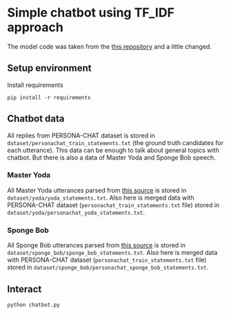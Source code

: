 # Simple chatbot using TF_IDF approach
The model code was taken from the [this repository](https://github.com/parulnith/Building-a-Simple-Chatbot-in-Python-using-NLTK) and a little changed.


## Setup environment

Install requirements
```
pip install -r requirements
```

## Chatbot data
All replies from PERSONA-CHAT dataset is stored in `dataset/personachat_train_statements.txt` (the ground truth candidates for each utterance). This data can be enough to talk about general topics with chatbot. But there is also a data of Master Yoda and Sponge Bob speech.  

### Master Yoda
All Master Yoda utterances parsed from [this source](https://www.kaggle.com/datasets/stefanocoretta/yoda-speech-corpus) is stored in `dataset/yoda/yoda_statements.txt`. Also here is merged data with PERSONA-CHAT dataset (`personachat_train_statements.txt` file) stored in `dataset/yoda/personachat_yoda_statements.txt`.

### Sponge Bob
All Sponge Bob utterances parsed from [this source](https://www.kaggle.com/datasets/mikhailgaerlan/spongebob-squarepants-completed-transcripts) is stored in `dataset/sponge_bob/sponge_bob_statements.txt`. Also here is merged data with PERSONA-CHAT dataset (`personachat_train_statements.txt` file) stored in `dataset/sponge_bob/personachat_sponge_bob_statements.txt`.

## Interact
```
python chatbot.py
```